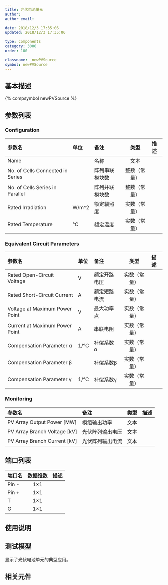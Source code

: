 ```yaml
---
title: 光伏电池单元
author: 
author_email:

date: 2018/12/3 17:35:06
updated: 2018/12/3 17:35:06

type: components
category: 3006
order: 100

classname: _newPVSource
symbol: newPVSource
---
```

## 基本描述
{% compsymbol newPVSource %}

## 参数列表
### Configuration
| 参数名 | 单位 | 备注 | 类型 | 描述 |
| :--- | :--- | :--- | :--: | :--- |
| Name |  | 名称 | 文本 |  |
| No. of Cells Connected in Series |  | 阵列串联模块数 | 整数（常量） |  |
| No. of Cells Series in Parallel |  | 阵列并联模块数 | 整数（常量） |  |
| Rated Irradiation | W/m^2 | 额定辐照度 | 实数（常量） |  |
| Rated Temperature | °C | 额定温度 | 实数（常量） |  |

### Equivalent Circuit Parameters
| 参数名 | 单位 | 备注 | 类型 | 描述 |
| :--- | :--- | :--- | :--: | :--- |
| Rated Open-Circuit Voltage | V | 额定开路电压 | 实数（常量） |  |
| Rated Short-Circuit Current | A | 额定短路电流 | 实数（常量） |  |
| Voltage at Maximum Power Point | V | 最大功率点 | 实数（常量） |  |
| Current at Maximum Power Point | A | 串联电阻 | 实数（常量） |  |
| Compensation Parameter α | 1/℃ | 补偿系数α | 实数（常量） |  |
| Compensation Parameter β |  | 补偿系数β | 实数（常量） |  |
| Compensation Parameter γ | 1/℃ | 补偿系数γ | 实数（常量） |  |

### Monitoring
| 参数名 | 备注 | 类型 | 描述 |
| :--- | :--- | :--: | :--- |
| PV Array Output Power \[MW\] | 模组输出功率 | 文本 |  |
| PV Array Branch Voltage \[kV\] | 光伏阵列输出电压 | 文本 |  |
| PV Array Branch Current \[kV\] | 光伏阵列输出电流 | 文本 |  |


## 端口列表

| 端口名 | 数据维数 | 描述 |
| :--- | :--:  | :--- |
| Pin - | 1×1 | |                   
| Pin + | 1×1 | |                   
| T | 1×1 | |                   
| G | 1×1 | |                   

## 使用说明


## 测试模型
[<test name>](<test link>)显示了光伏电池单元的典型应用。

## 相关元件


